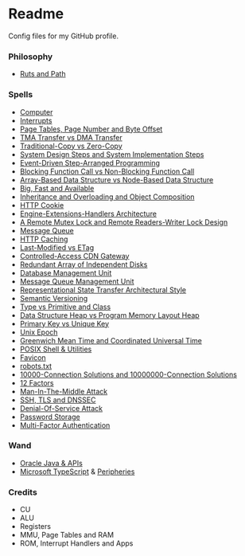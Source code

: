 # Readme
Config files for my GitHub profile.

### Philosophy
- [Ruts and Path](https://github.com/Hcpty/ruts-and-path)

### Spells
- [Computer](https://github.com/Hcpty/computer)
- [Interrupts](https://github.com/Hcpty/interrupts)
- [Page Tables, Page Number and Byte Offset](https://github.com/Hcpty/page-tables-page-number-and-byte-offset)
- [TMA Transfer vs DMA Transfer](https://github.com/Hcpty/tma-transfer-vs-dma-transfer)
- [Traditional-Copy vs Zero-Copy](https://github.com/Hcpty/traditional-copy-vs-zero-copy)
- [System Design Steps and System Implementation Steps](https://github.com/Hcpty/system-design-steps-and-system-implementation-steps)
- [Event-Driven Step-Arranged Programming](https://github.com/Hcpty/event-driven-step-arranged-programming)
- [Blocking Function Call vs Non-Blocking Function Call](https://github.com/Hcpty/blocking-function-call-vs-non-blocking-function-call)
- [Array-Based Data Structure vs Node-Based Data Structure](https://github.com/Hcpty/array-based-data-structure-vs-node-based-data-structure)
- [Big, Fast and Available](https://github.com/Hcpty/big-fast-and-available)
- [Inheritance and Overloading and Object Composition](https://github.com/Hcpty/inheritance-and-overloading-and-object-composition)
- [HTTP Cookie](https://github.com/Hcpty/http-cookie)
- [Engine-Extensions-Handlers Architecture](https://github.com/Hcpty/engine-extensions-handlers-architecture)
- [A Remote Mutex Lock and Remote Readers-Writer Lock Design](https://github.com/Hcpty/a-remote-mutex-lock-and-remote-readers-writer-lock-design)
- [Message Queue](https://github.com/Hcpty/message-queue)
- [HTTP Caching](https://github.com/Hcpty/HTTP-Caching)
- [Last-Modified vs ETag](https://github.com/Hcpty/last-modified-vs-etag)
- [Controlled-Access CDN Gateway](https://github.com/Hcpty/controlled-access-cdn-gateway)
- [Redundant Array of Independent Disks](https://github.com/Hcpty/redundant-array-of-independent-disks)
- [Database Management Unit](https://github.com/Hcpty/database-management-unit)
- [Message Queue Management Unit](https://github.com/Hcpty/message-queue-management-unit)
- [Representational State Transfer Architectural Style](https://github.com/Hcpty/representational-state-transfer-architectural-style)
- [Semantic Versioning](https://github.com/Hcpty/semantic-versioning)
- [Type vs Primitive and Class](https://github.com/Hcpty/type-vs-primitive-and-class)
- [Data Structure Heap vs Program Memory Layout Heap](https://github.com/Hcpty/data-structure-heap-vs-program-memory-layout-heap)
- [Primary Key vs Unique Key](https://github.com/Hcpty/primary-key-vs-unique-key)
- [Unix Epoch](https://github.com/Hcpty/unix-epoch)
- [Greenwich Mean Time and Coordinated Universal Time](https://github.com/Hcpty/greenwich-mean-time-and-coordinated-universal-time)
- [POSIX Shell & Utilities](https://github.com/Hcpty/posix-shell-and-utilities)
- [Favicon](https://github.com/Hcpty/favicon)
- [robots.txt](https://github.com/Hcpty/robots.txt)
- [10000-Connection Solutions and 10000000-Connection Solutions](https://github.com/Hcpty/10000-connection-solutions-and-10000000-connection-solutions)
- [12 Factors](https://github.com/Hcpty/12-factors)
- [Man-In-The-Middle Attack](https://github.com/Hcpty/man-in-the-middle-attack)
- [SSH, TLS and DNSSEC](https://github.com/Hcpty/ssh-tls-and-dnssec)
- [Denial-Of-Service Attack](https://github.com/Hcpty/denial-of-service-attack)
- [Password Storage](https://github.com/Hcpty/password-storage)
- [Multi-Factor Authentication](https://github.com/Hcpty/multi-factor-authentication)

### Wand
- [Oracle Java & APIs](https://docs.oracle.com/en/java/javase/)
- [Microsoft TypeScript](https://www.typescriptlang.org/) & [Peripheries](https://developer.mozilla.org/)

### Credits
- CU
- ALU
- Registers
- MMU, Page Tables and RAM
- ROM, Interrupt Handlers and Apps
